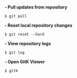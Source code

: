 **- Pull updates from repository**

```
$ git pull
```

**- Reset local repository changes**

```
$ git reset --hard
```

**- View repository logs**

```
$ git log
```

**- Open GitK Viewer**

```
$ gitk
```
